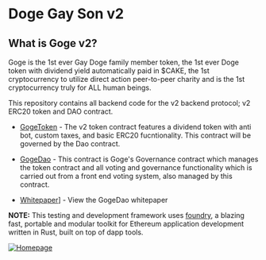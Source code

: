 # Doge Gay Son v2

## What is Goge v2?

Goge is the 1st ever Gay Doge family member token, the 1st ever Doge token with dividend yield automatically paid in $CAKE, the 1st cryptocurrency to utilize direct action peer-to-peer charity and is the 1st cryptocurrency truly for ALL human beings.

This repository contains all backend code for the v2 backend protocol; v2 ERC20 token and DAO contract.

- [GogeToken](./src/GogeToken.sol) - The v2 token contract features a dividend token with anti bot, custom taxes, and basic ERC20 fucntionality. This contract will be governed by the Dao contract.
  
- [GogeDao](./src/GogeDao.sol) - This contract is Goge's Governance contract which manages the token contract and all voting and governance functionality which is carried out from a front end voting system, also managed by this contract.

- [Whitepaper](https://goge-dao.gitbook.io/goge-dao-whitepaper-v1/dao-functions)] - View the GogeDao whitepaper 

**NOTE:** This testing and development framework uses [foundry](https://github.com/dapphub/dapptools), a blazing fast, portable and modular toolkit for Ethereum application development written in Rust, built on top of dapp tools.

[![Homepage](https://img.shields.io/badge/Elevate%20Software-Homepage-brightgreen)](https://www.elevatesoftware.io/)
